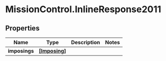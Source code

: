 # MissionControl.InlineResponse2011

## Properties
Name | Type | Description | Notes
------------ | ------------- | ------------- | -------------
**imposings** | [**[Imposing]**](Imposing.md) |  | 
